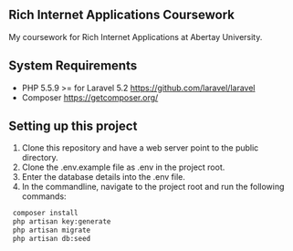 ## Rich Internet Applications Coursework

My coursework for Rich Internet Applications at Abertay University.

## System Requirements
* PHP 5.5.9 >= for Laravel 5.2 https://github.com/laravel/laravel
* Composer https://getcomposer.org/

## Setting up this project

1. Clone this repository and have a web server point to the public directory.
2. Clone the .env.example file as .env in the project root.
3. Enter the database details into the .env file.
4. In the commandline, navigate to the project root and run the following commands:
```bash
 composer install
 php artisan key:generate
 php artisan migrate
 php artisan db:seed
```
